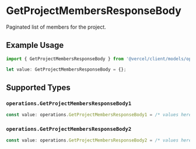 # GetProjectMembersResponseBody

Paginated list of members for the project.

## Example Usage

```typescript
import { GetProjectMembersResponseBody } from '@vercel/client/models/operations';

let value: GetProjectMembersResponseBody = {};
```

## Supported Types

### `operations.GetProjectMembersResponseBody1`

```typescript
const value: operations.GetProjectMembersResponseBody1 = /* values here */
```

### `operations.GetProjectMembersResponseBody2`

```typescript
const value: operations.GetProjectMembersResponseBody2 = /* values here */
```
